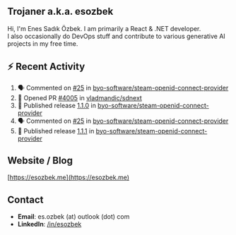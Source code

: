 ##  Trojaner a.k.a. esozbek
Hi, I'm Enes Sadık Özbek. I am primarily a React & .NET developer.  
I also occasionally do DevOps stuff and contribute to various generative AI projects in my free time.

## :zap: Recent Activity

<!--START_SECTION:activity-->
1. 🗣 Commented on [#25](https://github.com/byo-software/steam-openid-connect-provider/issues/25#issuecomment-3029216231) in [byo-software/steam-openid-connect-provider](https://github.com/byo-software/steam-openid-connect-provider)
2. 💪 Opened PR [#4005](https://github.com/vladmandic/sdnext/pull/4005) in [vladmandic/sdnext](https://github.com/vladmandic/sdnext)
3. 🚀 Published release [1.1.0](https://github.com/byo-software/steam-openid-connect-provider/releases/tag/1.1.0) in [byo-software/steam-openid-connect-provider](https://github.com/byo-software/steam-openid-connect-provider)
4. 🗣 Commented on [#25](https://github.com/byo-software/steam-openid-connect-provider/issues/25#issuecomment-3016588682) in [byo-software/steam-openid-connect-provider](https://github.com/byo-software/steam-openid-connect-provider)
5. 🚀 Published release [1.1.1](https://github.com/byo-software/steam-openid-connect-provider/releases/tag/1.1.1) in [byo-software/steam-openid-connect-provider](https://github.com/byo-software/steam-openid-connect-provider)
<!--END_SECTION:activity-->

## Website / Blog
[https://esozbek.me](https://esozbek.me)

## Contact
- **Email**: es.ozbek (at) outlook (dot) com
- **LinkedIn**: [/in/esozbek](https://linkedin.com/in/esozbek)
